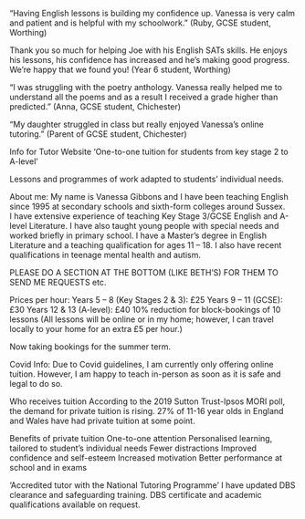 “Having English lessons is building my confidence up.  Vanessa is very calm and patient and is helpful with my schoolwork.” (Ruby, GCSE student, Worthing)
 
Thank you so much for helping Joe with his English SATs skills.  He enjoys his lessons, his confidence has increased and he’s making good progress.  We’re happy that we found you! (Year 6 student, Worthing)
 
“I was struggling with the poetry anthology.  Vanessa really helped me to understand all the poems and as a result I received a grade higher than predicted.”  (Anna, GCSE student, Chichester)
 
“My daughter struggled in class but really enjoyed Vanessa’s online tutoring.” (Parent of GCSE student, Chichester)





Info for Tutor Website 
‘One-to-one tuition for students from key stage 2 to A-level’ 
 
 
Lessons and programmes of work adapted to students’ individual needs. 
 
 
About me: 
My name is Vanessa Gibbons and I have been teaching English since 1995 at secondary schools and sixth-form colleges around Sussex.   
I have extensive experience of teaching Key Stage 3/GCSE English and A-level Literature.  I have also taught young people with special needs and worked briefly in primary school. 
I have a Master’s degree in English Literature and a teaching qualification for ages 11 – 18.   I also have recent qualifications in teenage mental health and autism. 
 
PLEASE DO A SECTION AT THE BOTTOM (LIKE BETH’S) FOR THEM TO SEND ME REQUESTS etc. 
 
Prices per hour: 
Years 5 – 8 (Key Stages 2 & 3): £25 
Years 9 – 11 (GCSE): £30 
Years 12 & 13 (A-level): £40 
10% reduction for block-bookings of 10 lessons 
(All lessons will be online or in my home; however, I can travel locally to your home for an extra £5 per hour.) 

Now taking bookings for the summer term.
 
Covid Info: Due to Covid guidelines, I am currently only offering online tuition. 
However, I am happy to teach in-person as soon as it is safe and legal to do so.
 
Who receives tuition
According to the 2019 Sutton Trust-Ipsos MORI poll, the demand for private tuition is rising.
27% of 11-16 year olds in England and Wales have had private tuition at some point.
 
Benefits of private tuition
One-to-one attention
Personalised learning, tailored to student’s individual needs
Fewer distractions
Improved confidence and self-esteem
Increased motivation
Better performance at school and in exams

‘Accredited tutor with the National Tutoring Programme’
I have updated DBS clearance and safeguarding training. 
DBS certificate and academic qualifications available on request. 